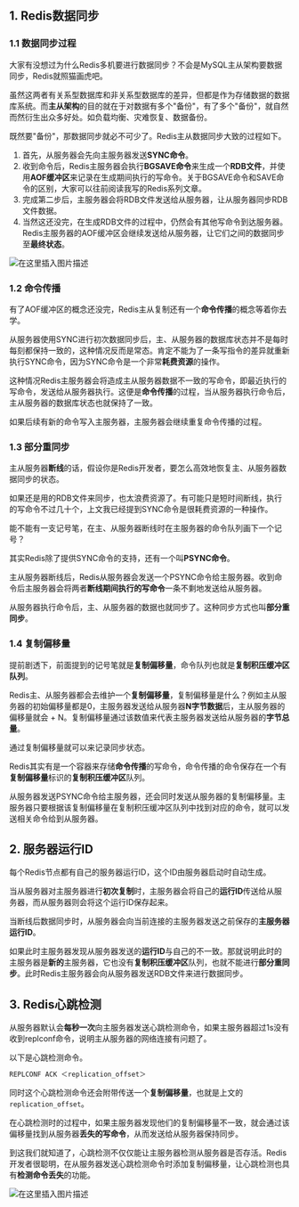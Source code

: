 ## 1. Redis数据同步

### 1.1 数据同步过程

大家有没想过为什么Redis多机要进行数据同步？不会是MySQL主从架构要数据同步，Redis就照猫画虎吧。

虽然这两者有关系型数据库和非关系型数据库的差异，但都是作为存储数据的数据库系统。而**主从架构**的目的就在于对数据有多个"备份"，有了多个"备份"，就自然而然衍生出众多好处。如负载均衡、灾难恢复、数据备份。

既然要"备份"，那数据同步就必不可少了。Redis主从数据同步大致的过程如下。

1. 首先，从服务器会先向主服务器发送**SYNC命令**。
2. 收到命令后，Redis主服务器会执行**BGSAVE命令**来生成一个**RDB文件**，并使用**AOF缓冲区**来记录在生成期间执行的写命令。关于BGSAVE命令和SAVE命令的区别，大家可以往前阅读我写的Redis系列文章。
3. 完成第二步后，主服务器会将RDB文件发送给从服务器，让从服务器同步RDB文件数据。
4. 当然这还没完，在生成RDB文件的过程中，仍然会有其他写命令到达服务器。Redis主服务器的AOF缓冲区会继续发送给从服务器，让它们之间的数据同步至**最终状态**。

![在这里插入图片描述](https://img-blog.csdnimg.cn/direct/5840d24a49b24ffea10925353657601f.png#pic_center)

### 1.2 命令传播

有了AOF缓冲区的概念还没完，Redis主从复制还有一个**命令传播**的概念等着你去学。

从服务器使用SYNC进行初次数据同步后，主、从服务器的数据库状态并不是每时每刻都保持一致的，这种情况反而是常态。肯定不能为了一条写指令的差异就重新执行SYNC命令，因为SYNC命令是一个非常**耗费资源**的操作。

这种情况Redis主服务器会将造成主从服务器数据不一致的写命令，即最近执行的写命令，发送给从服务器执行。这便是**命令传播**的过程，当从服务器执行命令后，主从服务器的数据库状态也就保持了一致。

如果后续有新的命令写入主服务器，主服务器会继续重复命令传播的过程。

### 1.3 部分重同步

主从服务器**断线**的话，假设你是Redis开发者，要怎么高效地恢复主、从服务器数据同步的状态。

如果还是用的RDB文件来同步，也太浪费资源了。有可能只是短时间断线，执行的写命令不过几十个，上文我已经提到SYNC命令是很耗费资源的一种操作。

能不能有一支记号笔，在主、从服务器断线时在主服务器的命令队列画下一个记号？

其实Redis除了提供SYNC命令的支持，还有一个叫**PSYNC命令**。

主从服务器断线后，Redis从服务器会发送一个PSYNC命令给主服务器。收到命令后主服务器会将两者**断线期间执行的写命令**一条不剩地发送给从服务器。

从服务器执行命令后，主、从服务器的数据也就同步了。这种同步方式也叫**部分重同步**。

### 1.4 复制偏移量

提前剧透下，前面提到的记号笔就是**复制偏移量**，命令队列也就是**复制积压缓冲区队列**。

Redis主、从服务器都会去维护一个**复制偏移量**，复制偏移量是什么？例如主从服务器的初始偏移量都是0，主服务器发送给从服务器**N字节数据**后，主从服务器的偏移量就会 + N。复制偏移量通过该数值来代表主服务器发送给从服务器的**字节总量**。

通过复制偏移量就可以来记录同步状态。

Redis其实有是一个容器来存储**命令传播**的写命令，命令传播的命令保存在一个有**复制偏移量**标识的**复制积压缓冲区**队列。

从服务器发送PSYNC命令给主服务器，还会同时发送从服务器的复制偏移量。主服务器只要根据该复制偏移量在复制积压缓冲区队列中找到对应的命令，就可以发送相关命令给到从服务器。

## 2. 服务器运行ID

每个Redis节点都有自己的服务器运行ID，这个ID由服务器启动时自动生成。

当从服务器对主服务器进行**初次复制**时，主服务器会将自己的**运行ID**传送给从服务器，而从服务器则会将这个运行ID保存起来。

当断线后数据同步时，从服务器会向当前连接的主服务器发送之前保存的**主服务器运行ID**。

如果此时主服务器发现从服务器发送的**运行ID**与自己的不一致。那就说明此时的主服务器是**新的**主服务器，它也没有**复制积压缓冲区**队列，也就不能进行**部分重同步**。此时Redis主服务器会向从服务器发送RDB文件来进行数据同步。

## 3. Redis心跳检测

从服务器默认会**每秒一次**向主服务器发送心跳检测命令，如果主服务器超过1s没有收到replconf命令，说明主从服务器的网络连接有问题了。

以下是心跳检测命令。

```js
REPLCONF ACK ＜replication_offset＞
```

同时这个心跳检测命令还会附带传送一个**复制偏移量**，也就是上文的`replication_offset`。

在心跳检测时的过程中，如果主服务器发现他们的复制偏移量不一致，就会通过该偏移量找到从服务器**丢失的写命令**，从而发送给从服务器保持同步。

到这我们就知道了，心跳检测不仅仅能让主服务器检测从服务器是否存活。Redis开发者很聪明，在从服务器发送心跳检测命令时添加复制偏移量，让心跳检测也具有**检测命令丢失**的功能。

![在这里插入图片描述](https://img-blog.csdnimg.cn/direct/bad06b4aae12492e98de1848573ab66c.png#pic_center)
